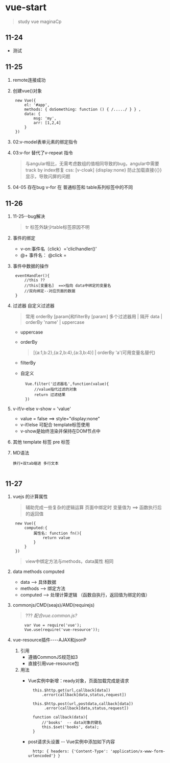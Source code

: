 # vue-start
> study vue
> maginaCp

## 11-24
* 测试

## 11-25
1. remote连接成功
2. 创建vue()对象

        new Vue({ 
            el: '#app', 
            methods: { doSomething: function () { /...../ } } ,
            data: {
                msg: 'my',
                arr: [1,2,4]
            }
        })
2. 02:v-model表单元素的绑定指令
3. 03:v-for 替代了v-repeat  指令
    > 与angular相比，无需考虑数组的值相同导致的bug，angular中需要track by index修复
    > css: [v-cloak] {display:none}   防止加载直接{{}}显示，导致闪屏的问题
4. 04-05 存在bug  v-for  在 普通标签和 table系列标签中的不同

## 11-26
1. 11-25--bug解决
    > tr 标签外缺少table标签原因不明
2. 事件的绑定
    * v-on:事件名（click）='cliclhandler()'
    * @+ 事件名：  @click = 
3. 事件中数据的操作

        eventHandler(){
            //this ??
            //this[变量名]  ==>指向 data中绑定的变量名 
            //双向绑定--对应页面的数据        
        }
4. 过滤器 自定义过滤器

    > 常用 orderBy [param]和filterBy [param]
    > 多个过滤器用 | 隔开    data | orderBy 'name' | uppercase 
    
    * uppercase
    * orderBy
        > [{a:1,b:2},{a:2,b:4},{a:3,b:4}] | orderBy 'a'(可用变量名替代)
    * filterBy
    * 自定义
    
            Vue.filter('过滤器名',function(value){
                //value指代过滤的对象
                return 过滤结果
            })
6. v-if/v-else  v-show    = 'value'
    * value = false  ==> style="display:none"
    * v-if/else 可配合 template标签使用
    * v-show是始终渲染并保持在DOM节点中
5. 其他
   template 标签
   pre 标签
   
7. MD语法
   ``` 行内高亮
   换行+双tab缩进 多行文本
    
## 11-27
1. vuejs 的计算属性
    > 辅助完成一些复杂的逻辑运算
    > 页面中绑定时  变量值为 ==> 函数执行后的返回值

        new Vue({
            computed:{
                属性名: function fn(){
                    return value
                }
            }
        })
    > view中绑定方法与methods，data属性  相同   
        
3. data  methods    computed
   * data --> 具体数据
   * methods --> 绑定方法
   * computed --> 处理计算逻辑 （函数自执行，返回值为绑定的值）
     
2. commonjs/CMD(seajs)/AMD(requirejs)
    > ???
    *配合vue.common.js?*
      
            var Vue = require('vue');
            Vue.use(require('vue-resource'));

4. vue-resource插件----AJAX和jsonP
    1. 引用
        * 遵循CommonJS规范如3
        * 直接引用vue-resource包
    2. 用法
        * Vue实例中新增：ready对象，页面加载完成是请求
                    
                this.$http.get(url,callback[data])
                    .error(callback[data,status,request])
                    
                this.$http.post(url,postdata,callback[data])
                     .error(callback[data,status,request])
                
                function callback(data){
                    //'books'  -- data对象的键名
                    this.$set('books', data);
                }
        * post请求头设置 -- Vue实例中添加如下内容
                
                http: { headers: {'Content-Type': 'application/x-www-form-urlencoded'} }
               